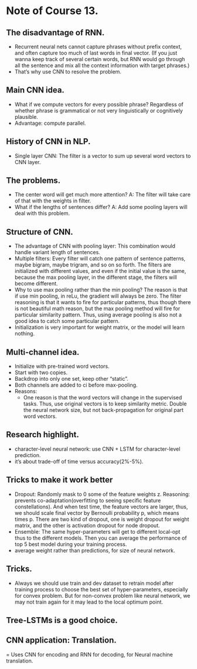 # Note of Course 13.

## The disadvantage of RNN.
- Recurrent neural nets cannot capture phrases without prefix context, and often capture too much of last words in final vector. (If you just wanna keep track of several certain words, but RNN would go through all the sentence and mix all the context information with target phrases.)
- That’s why use CNN to resolve the problem.

## Main CNN idea.
- What if we compute vectors for every possible phrase? Regardless of whether phrase is grammatical or not very linguistically or cognitively plausible.
- Advantage: compute parallel.

## History of CNN in NLP.
- Single layer CNN: The filter is a vector to sum up several word vectors to CNN layer.

## The problems.
- The center word will get much more attention? A: The filter will take care of that with the weights in filter.
- What if the lengths of sentences differ? A: Add some pooling layers will deal with this problem.

## Structure of CNN.
- The advantage of CNN with pooling layer: This combination would handle variant length of sentences.
- Multiple filters: Every filter will catch one pattern of sentence patterns, maybe bigram, maybe trigram, and so on so forth. The filters are initialized with different values, and even if the initial value is the same, because the max pooling layer, in the different stage, the filters will become different.
- Why to use max pooling rather than the min pooling?
The reason is that if use min pooling, in reLu, the gradient will always be zero. The filter reasoning is that it wants to fire for particular patterns, thus though there is not beautiful math reason, but the max pooling method will fire for particular similarity pattern. Thus, using average pooling is also not a good idea to catch some particular pattern.
- Initialization is very important for weight matrix, or the model will learn nothing.

## Multi-channel idea.
- Initialize with pre-trained word vectors.
- Start with two copies.
- Backdrop into only one set, keep other “static”.
- Both channels are added to ci before max-pooling.
- Reasons:
	- One reason is that the word vectors will change in the supervised tasks. Thus, use original vectors is to keep similarity metric.
Double the neural network size, but not back-propagation for original part word vectors.

## Research highlight.
- character-level neural network: use CNN + LSTM for character-level prediction. 
- it’s about trade-off of time versus accuracy(2%-5%).

## Tricks to make it work better
- Dropout: Randomly mask to 0 some of the feature weights z. Reasoning: prevents co-adaptation(overfitting to seeing specific feature constellations). And when test time, the feature vectors are larger, thus, we should scale final vector by Bernoulli probability p, which means times p. There are two kind of dropout, one is weight dropout for weight matrix, and the other is activation dropout for node dropout.
- Ensemble: The same hyper-parameters will get to different local-opt thus to the different models. Then you can average the performance of top 5 best model during your training process.
- average weight rather than predictions, for size of neural network.

## Tricks.
- Always we should use train and dev dataset to retrain model after training process to choose the best set of hyper-parameters, especially for convex problem. But for non-convex problem like neural network, we may not train again for it may lead to the local optimum point.

## Tree-LSTMs is a good choice.

## CNN application: Translation.
= Uses CNN for encoding and RNN for decoding, for Neural machine translation.